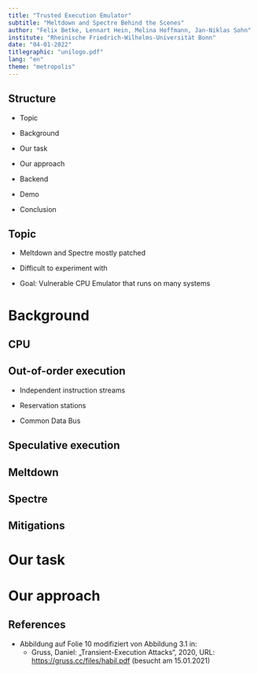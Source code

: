 ```yaml
---
title: "Trusted Execution Emulator"
subtitle: "Meltdown and Spectre Behind the Scenes"
author: "Felix Betke, Lennart Hein, Melina Hoffmann, Jan-Niklas Sohn"
institute: "Rheinische Friedrich-Wilhelms-Universität Bonn"
date: "04-01-2022"
titlegraphic: "unilogo.pdf"
lang: "en"
theme: "metropolis"
---
```


## Structure
- Topic

- Background

- Our task

- Our approach

- Backend

- Demo

- Conclusion

## Topic

- Meltdown and Spectre mostly patched

- Difficult to experiment with

- Goal: Vulnerable CPU Emulator that runs on many systems

# Background

## CPU

## Out-of-order execution

- Independent instruction streams

- Reservation stations

- Common Data Bus

## Speculative execution

## Meltdown

## Spectre

## Mitigations

# Our task

# Our approach

## References

- Abbildung auf Folie 10 modifiziert von Abbildung 3.1 in:
  - Gruss, Daniel: „Transient-Execution Attacks“, 2020, URL: <https://gruss.cc/files/habil.pdf> (besucht am 15.01.2021)
